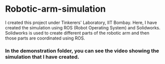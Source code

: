 # Robotic-arm-simulation
I created this project under Tinkerers' Laboratory, IIT Bombay. Here, I have created the simulation using ROS (Robot Operating System) and Solidworks.
Solidworks is used to create different parts of the robotic arm and then those parts are coordinated using ROS.
### In the demonstration folder, you can see the video showing the simulation that I have created.
